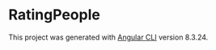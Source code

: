 # RatingPeople

This project was generated with [Angular CLI](https://github.com/angular/angular-cli) version 8.3.24.

